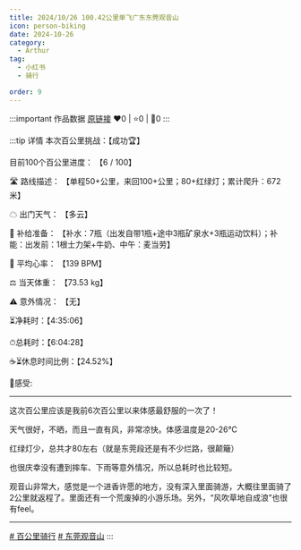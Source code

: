 ```yaml
---
title: 2024/10/26 100.42公里单飞广东东莞观音山
icon: person-biking
date: 2024-10-26
category:
  - Arthur
tag:
  - 小红书
  - 骑行

order: 9
---
```


:::important 作品数据
[原链接](http://xhslink.com/a/0EXuVYCJROCY)
❤️0 | ⭐️0 | 💬0
:::

:::tip 详情
本次百公里挑战：【成功🏆】

目前100个百公里进度： 【6 / 100】

🛣 路线描述： 【单程50+公里，来回100+公里；80+红绿灯；累计爬升：672米】

☁ 出门天气： 【多云】

🎒 补给准备： 【补水：7瓶（出发自带1瓶+途中3瓶矿泉水+3瓶运动饮料）；补能：出发前：1根士力架+牛奶、中午：麦当劳】

💓 平均心率： 【139 BPM】

⚖ 当天体重： 【73.53 kg】

⚠ 意外情况： 【无】

⏳净耗时：【4:35:06】

⏱总耗时：【6:04:28】

☕⏳休息时间比例：【24.52%】

💭感受:

----------

这次百公里应该是我前6次百公里以来体感最舒服的一次了！

天气很好，不晒，而且一直有风，非常凉快。体感温度是20-26℃

红绿灯少，总共才80左右（就是东莞段还是有不少烂路，很颠簸）

也很庆幸没有遭到摔车、下雨等意外情况，所以总耗时也比较短。

观音山非常大，感觉是一个进香许愿的地方，没有深入里面骑游，大概往里面骑了2公里就返程了。里面还有一个荒废掉的小游乐场。另外，“风吹草地自成浪”也很有feel。

----------

[# 百公里骑行](https://www.xiaohongshu.com/search_result/?keyword=%E7%99%BE%E5%85%AC%E9%87%8C%E9%AA%91%E8%A1%8C&type=54&source=web_note_detail_r10)  [# 东莞观音山](https://www.xiaohongshu.com/search_result/?keyword=%E4%B8%9C%E8%8E%9E%E8%A7%82%E9%9F%B3%E5%B1%B1&type=54&source=web_note_detail_r10)
:::

<VidStack src="https://pan.4a1801.life:11443/d/public/XHS_fsy/671f0f3600000000210052b4.mp4"/>

<style>
  .image-preview {
    display: flex;
    justify-content: space-evenly;
    align-items: center;
    flex-wrap: wrap;
  }

  .image-preview > img {
     box-sizing: border-box;
     width: 32% !important;
     padding: 9px;
     border-radius: 16px;
  }

  @media (max-width: 719px){
    .image-preview > img {
      width: 50% !important;
    }
  }

  @media (max-width: 419px){
    .image-preview > img {
      width: 100% !important;
    }
  }
</style>
